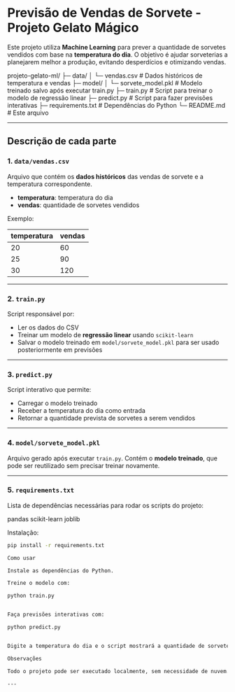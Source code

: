 # Previsão de Vendas de Sorvete - Projeto Gelato Mágico

Este projeto utiliza **Machine Learning** para prever a quantidade de sorvetes vendidos com base na **temperatura do dia**. O objetivo é ajudar sorveterias a planejarem melhor a produção, evitando desperdícios e otimizando vendas.

projeto-gelato-ml/
├─ data/
│ └─ vendas.csv # Dados históricos de temperatura e vendas
├─ model/
│ └─ sorvete_model.pkl # Modelo treinado salvo após executar train.py
├─ train.py # Script para treinar o modelo de regressão linear
├─ predict.py # Script para fazer previsões interativas
├─ requirements.txt # Dependências do Python
└─ README.md # Este arquivo


---

## Descrição de cada parte

### 1. `data/vendas.csv`
Arquivo que contém os **dados históricos** das vendas de sorvete e a temperatura correspondente.  
- **temperatura**: temperatura do dia  
- **vendas**: quantidade de sorvetes vendidos  

Exemplo:

| temperatura | vendas |
|------------|--------|
| 20         | 60     |
| 25         | 90     |
| 30         | 120    |

---

### 2. `train.py`
Script responsável por:  
- Ler os dados do CSV  
- Treinar um modelo de **regressão linear** usando `scikit-learn`  
- Salvar o modelo treinado em `model/sorvete_model.pkl` para ser usado posteriormente em previsões  

---

### 3. `predict.py`
Script interativo que permite:  
- Carregar o modelo treinado  
- Receber a temperatura do dia como entrada  
- Retornar a quantidade prevista de sorvetes a serem vendidos  

---

### 4. `model/sorvete_model.pkl`
Arquivo gerado após executar `train.py`. Contém o **modelo treinado**, que pode ser reutilizado sem precisar treinar novamente.

---

### 5. `requirements.txt`
Lista de dependências necessárias para rodar os scripts do projeto:

pandas
scikit-learn
joblib


Instalação:

```bash
pip install -r requirements.txt

Como usar

Instale as dependências do Python.

Treine o modelo com:

python train.py


Faça previsões interativas com:

python predict.py


Digite a temperatura do dia e o script mostrará a quantidade de sorvetes prevista.

Observações

Todo o projeto pode ser executado localmente, sem necessidade de nuvem.

---

